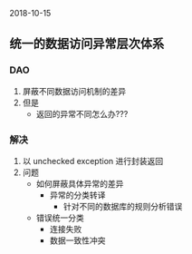 2018-10-15

## 统一的数据访问异常层次体系

### DAO
1. 屏蔽不同数据访问机制的差异
2. 但是
    - 返回的异常不同怎么办???
    
### 解决
1. 以 unchecked exception 进行封装返回
2. 问题
    - 如何屏蔽具体异常的差异
        - 异常的分类转译
            - 针对不同的数据库的规则分析错误
    - 错误统一分类
        - 连接失败
        - 数据一致性冲突


